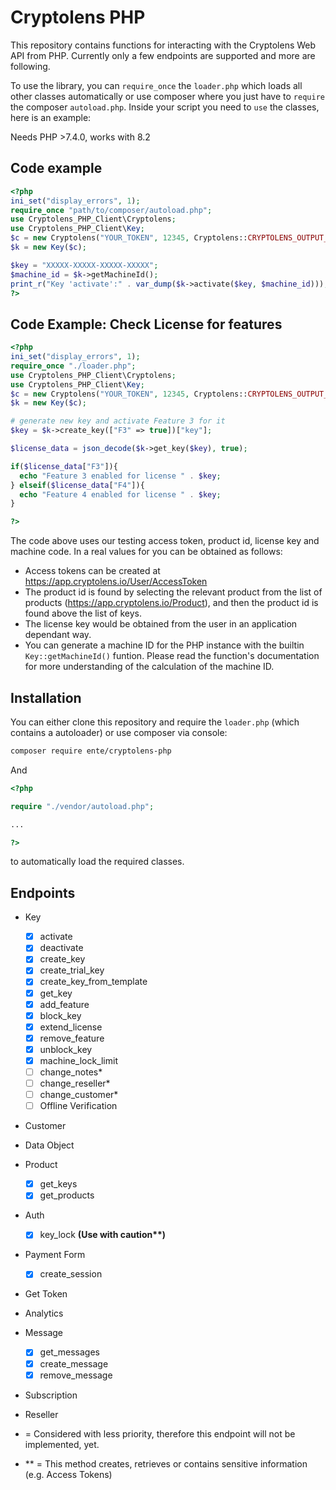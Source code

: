 # Cryptolens PHP

This repository contains functions for interacting with the Cryptolens
Web API from PHP. Currently only a few endpoints are supported and more are following.

To use the library, you can `require_once` the `loader.php` which loads all other classes automatically or use composer where you just have to `require` the composer `autoload.php`.
Inside your script you need to `use` the classes, here is an example:

Needs PHP >7.4.0, works with 8.2

## Code example

```php
<?php
ini_set("display_errors", 1);
require_once "path/to/composer/autoload.php";
use Cryptolens_PHP_Client\Cryptolens;
use Cryptolens_PHP_Client\Key;
$c = new Cryptolens("YOUR_TOKEN", 12345, Cryptolens::CRYPTOLENS_OUTPUT_JSON);
$k = new Key($c);

$key = "XXXXX-XXXXX-XXXXX-XXXXX";
$machine_id = $k->getMachineId();
print_r("Key 'activate':" . var_dump($k->activate($key, $machine_id)));
?>
```

## Code Example: Check License for features

```php
<?php
ini_set("display_errors", 1);
require_once "./loader.php";
use Cryptolens_PHP_Client\Cryptolens;
use Cryptolens_PHP_Client\Key;
$c = new Cryptolens("YOUR_TOKEN", 12345, Cryptolens::CRYPTOLENS_OUTPUT_JSON);
$k = new Key($c);

# generate new key and activate Feature 3 for it
$key = $k->create_key(["F3" => true])["key"];

$license_data = json_decode($k->get_key($key), true);

if($license_data["F3"]){
  echo "Feature 3 enabled for license " . $key; 
} elseif($license_data["F4"]){
  echo "Feature 4 enabled for license " . $key;
}

?>
```

The code above uses our testing access token, product id, license key and machine code.
In a real values for you can be obtained as follows:

* Access tokens can be created at <https://app.cryptolens.io/User/AccessToken>
* The product id is found by selecting the relevant product from the list of products
   (<https://app.cryptolens.io/Product>), and then the product id is found above the list
   of keys.
* The license key would be obtained from the user in an application dependant way.
* You can generate a machine ID for the PHP instance with the builtin `Key::getMachineId()` funtion. Please read the function's documentation for more understanding of the calculation of the machine ID.

## Installation

You can either clone this repository and require the `loader.php` (which contains a autoloader) or use composer via console:

```bash
composer require ente/cryptolens-php

```

And

```php
<?php

require "./vendor/autoload.php";

...

?>
```

to automatically load the required classes.


## Endpoints

* Key
  * [x] activate
  * [x] deactivate
  * [x] create_key
  * [x] create_trial_key
  * [x] create_key_from_template
  * [x] get_key
  * [x] add_feature
  * [x] block_key
  * [x] extend_license
  * [x] remove_feature
  * [x] unblock_key
  * [x] machine_lock_limit
  * [ ] change_notes\*
  * [ ] change_reseller\*
  * [ ] change_customer\*
  * [ ] Offline Verification
* Customer
* Data Object
* Product
  * [x] get_keys
  * [x] get_products
* Auth
  * [x] key_lock **(Use with caution\*\*)**  
* Payment Form
  * [x] create_session
* Get Token
* Analytics
* Message
  * [x] get_messages
  * [x] create_message
  * [x] remove_message
* Subscription
* Reseller

* = Considered with less priority, therefore this endpoint will not be implemented, yet.
* ** = This method creates, retrieves or contains sensitive information (e.g. Access Tokens)
